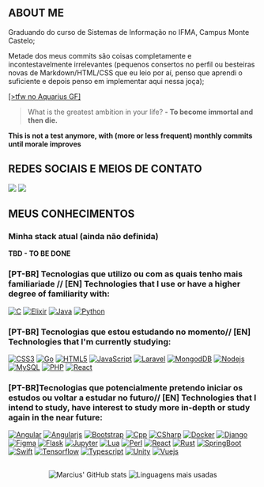 <!--
**AlexandrinoMaranhao/AlexandrinoMaranhao** is a ✨ _special_ ✨ repository because its `README.md` (this file) appears on your GitHub profile.
Here are some ideas to get you started:
- 🔭 I’m currently working on ...
- 🌱 I’m currently learning ...
- 👯 I’m looking to collaborate on ...
- 🤔 I’m looking for help with ...
- 💬 Ask me about ...
- 📫 How to reach me: ...
- 😄 Pronouns: ...
- ⚡ Fun fact: ...
-->

<h2><b>ABOUT ME</b></h1>
<div>
 <p>Graduando do curso de Sistemas de Informação no IFMA, Campus Monte Castelo;</p>
 <p>Metade dos meus commits são coisas completamente e incontestavelmente irrelevantes (pequenos consertos no perfil ou besteiras novas de Markdown/HTML/CSS que eu leio por aí, penso que aprendi o suficiente e depois   penso em implementar aqui nessa joça);</p>
 <p></p>
 <a href="https://open.spotify.com/intl-pt/track/0HZlND4giwzgolBpaNIRGV" target="_blank"> [>tfw no Aquarius GF]</a>
</div>
 <p></p>

> What is the greatest ambition in your life?
> **- To become immortal and then die.**

**This is not a test anymore, with (more or less frequent) monthly commits until morale improves**

<h2><b>REDES SOCIAIS E MEIOS DE CONTATO</b></h2>
<div>
 <a href="https://www.instagram.com/alexandrinma/"><img src="https://img.shields.io/badge/Instagram-730F8A?style=for-the-badge&logo=instagram&logoColor=gold"/></a>
 <!--
 <a href="https://www.linkedin.com/in/daniel-lima-973a45227/"><img src="https://img.shields.io/badge/LinkedIn-0077B5?style=for-the-badge&logo=linkedin&logoColor=white"/></a>
 -->
 <a href="mailto:marciojunior949@gmail.com"><img src="https://img.shields.io/badge/Gmail-D14836?style=for-the-badge&logo=gmail&logoColor=gold"/></a>
</div> 


<h2><b>MEUS CONHECIMENTOS</b></h2>

### Minha stack atual (ainda não definida)
 <div>
  <p><strong>TBD - TO BE DONE</strong></p>
 </div>

### [PT-BR] Tecnologias que utilizo ou com as quais tenho mais familiariade // [EN] Technologies that I use or have a higher degree of familiarity with:
[![C](https://img.shields.io/badge/C-00599C?style=for-the-badge&logo=c&logoColor=gold)](https://github.com/AlexandrinoMaranhao)
[![Elixir](https://img.shields.io/badge/Elixir-100000?style=for-the-badge&logo=elixir&logoColor=gold)](https://github.com/AlexandrinoMaranhao)
[![Java](https://img.shields.io/badge/Java-ED8B00?style=for-the-badge&logo=openjdk&logoColor=black)](https://github.com/AlexandrinoMaranhao)
[![Python](https://img.shields.io/badge/Python-00000F?style=for-the-badge&logo=python&logoColor=gold)](https://github.com/AlexandrinoMaranhao)

### [PT-BR] Tecnologias que estou estudando no momento// [EN] Technologies that I'm currently studying:
[![CSS3](https://img.shields.io/badge/CSS3-1572B6?style=for-the-badge&logo=css3&logoColor=gold)](https://github.com/AlexandrinoMaranhao)
[![Go](https://img.shields.io/badge/Go-00ADD8?style=for-the-badge&logo=go&logoColor=gold)](https://github.com/AlexandrinoMaranhao)
[![HTML5](https://img.shields.io/badge/HTML5-E34F26?style=for-the-badge&logo=html5&logoColor=gold)](https://github.com/AlexandrinoMaranhao)
[![JavaScript](https://img.shields.io/badge/JavaScript-323330?style=for-the-badge&logo=javascript&logoColor=gold)](https://github.com/AlexandrinoMaranhao)
[![Laravel](https://img.shields.io/badge/Laravel-FF2D20?style=for-the-badge&logo=laravel&logoColor=gold)](https://github.com/AlexandrinoMaranhao)
[![MongodDB](https://img.shields.io/badge/MongoDB-4EA94B?style=for-the-badge&logo=mongodb&logoColor=gold)](https://github.com/AlexandrinoMaranhao)
[![Nodejs](https://img.shields.io/badge/Node.js-43853D?style=for-the-badge&logo=node.js&logoColor=gold)](https://github.com/AlexandrinoMaranhao)
[![MySQL](https://img.shields.io/badge/MySQL-00000F?style=for-the-badge&logo=mysql&logoColor=gold)](https://github.com/AlexandrinoMaranhao)
[![PHP](https://img.shields.io/badge/PHP-777BB4?style=for-the-badge&logo=php&logoColor=gold)](https://github.com/AlexandrinoMaranhao)
[![React](https://img.shields.io/badge/React-20232A?style=for-the-badge&logo=react&logoColor=gold)](https://github.com/AlexandrinoMaranhao)

### [PT-BR]Tecnologias que potencialmente pretendo iniciar os estudos ou voltar a estudar no futuro// [EN] Technologies that I intend to study, have interest to study more in-depth or study again in the near future:
[![Angular](https://img.shields.io/badge/Angular-DD0031?style=for-the-badge&logo=angular&logoColor=gold)](https://github.com/AlexandrinoMaranhao)
[![Angularjs](https://img.shields.io/badge/AngularJS-E23237?style=for-the-badge&logo=angularjs&logoColor=gold)](https://github.com/AlexandrinoMaranhao)
[![Bootstrap](https://img.shields.io/badge/Bootstrap-563D7C?style=for-the-badge&logo=bootstrap&logoColor=gold)](https://github.com/AlexandrinoMaranhao)
[![Cpp](https://img.shields.io/badge/C%2B%2B-00599C?style=for-the-badge&logo=c%2B%2B&logoColor=gold)](https://github.com/AlexandrinoMaranhao)
[![CSharp](https://img.shields.io/badge/C%23-239120?style=for-the-badge&logo=c-sharp&logoColor=gold)](https://github.com/AlexandrinoMaranhao)
[![Docker](https://img.shields.io/badge/Docker-100000?style=for-the-badge&logo=docker&logoColor=gold)](https://github.com/AlexandrinoMaranhao)
[![Django](https://img.shields.io/badge/Django-092E20?style=for-the-badge&logo=django&logoColor=gold)](https://github.com/AlexandrinoMaranhao)
[![Figma](https://img.shields.io/badge/Figma-F24E1E?style=for-the-badge&logo=figma&logoColor=gold)](https://github.com/AlexandrinoMaranhao)
[![Flask](https://img.shields.io/badge/Flask-000000?style=for-the-badge&logo=flask&logoColor=gold)](https://github.com/AlexandrinoMaranhao)
[![Jupyter](https://img.shields.io/badge/Jupyter-F37626.svg?&style=for-the-badge&logo=Jupyter&logoColor=gold)](https://github.com/AlexandrinoMaranhao)
[![Lua](https://img.shields.io/badge/Lua-2C2D72?style=for-the-badge&logo=lua&logoColor=gold)](https://github.com/AlexandrinoMaranhao)
[![Perl](https://img.shields.io/badge/Perl-39457E?style=for-the-badge&logo=perl&logoColor=gold)](https://github.com/AlexandrinoMaranhao)
[![React](https://img.shields.io/badge/React-20232A?style=for-the-badge&logo=react&logoColor=gold)](https://github.com/AlexandrinoMaranhao)
[![Rust](https://img.shields.io/badge/Rust-000000?style=for-the-badge&logo=rust&logoColor=gold)](https://github.com/AlexandrinoMaranhao)
[![SpringBoot](https://img.shields.io/badge/Springboot-6DB33F?style=for-the-badge&logo=springboot&logoColor=gold)](https://github.com/AlexandrinoMaranhao)
[![Swift](https://img.shields.io/badge/Swift-FA7343?style=for-the-badge&logo=swift&logoColor=gold)](https://github.com/AlexandrinoMaranhao)
[![Tensorflow](https://img.shields.io/badge/TensorFlow-FF6F00?style=for-the-badge&logo=TensorFlow&logoColor=gold)](https://github.com/AlexandrinoMaranhao)
[![Typescript](https://img.shields.io/badge/TypeScript-007ACC?style=for-the-badge&logo=typescript&logoColor=gold)](https://github.com/AlexandrinoMaranhao)
[![Unity](https://img.shields.io/badge/Unity-100000?style=for-the-badge&logo=unity&logoColor=gold)](https://github.com/AlexandrinoMaranhao)
[![Vuejs](https://img.shields.io/badge/Vue.js-35495E?style=for-the-badge&logo=vue.js&logoColor=gold)](https://github.com/AlexandrinoMaranhao)

<!-- 
[![]()](https://github.com/AlexandrinoMaranhao)
[![]()](https://github.com/AlexandrinoMaranhao)
[![]()](https://github.com/AlexandrinoMaranhao)
-->

##
 <div align="center">
  
 ![Marcius' GitHub stats](https://github-readme-stats.vercel.app/api?username=alexandrinomaranhao&show_icons=true&count_private=true&theme=neon)
 ![Linguagens mais usadas](https://github-readme-stats.vercel.app/api/top-langs/?username=alexandrinomaranhao&layout=compact&langs_count=8&theme=neon)
 
 </div>
